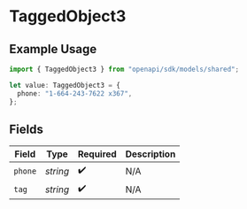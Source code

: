# TaggedObject3

## Example Usage

```typescript
import { TaggedObject3 } from "openapi/sdk/models/shared";

let value: TaggedObject3 = {
  phone: "1-664-243-7622 x367",
};
```

## Fields

| Field              | Type               | Required           | Description        |
| ------------------ | ------------------ | ------------------ | ------------------ |
| `phone`            | *string*           | :heavy_check_mark: | N/A                |
| `tag`              | *string*           | :heavy_check_mark: | N/A                |